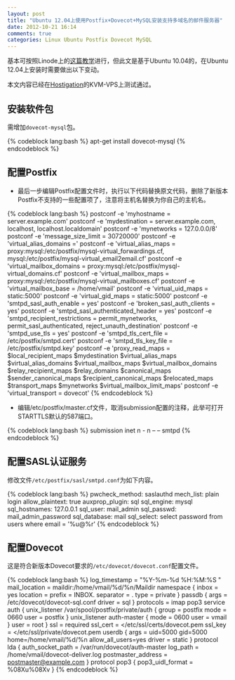 ```yaml
---
layout: post
title: "Ubuntu 12.04上使用Postfix+Dovecot+MySQL安装支持多域名的邮件服务器"
date: 2012-10-21 16:14
comments: true
categories: Linux Ubuntu Postfix Dovecot MySQL
---
```


基本可按照Linode上的[这篇教学](https://library.linode.com/email/postfix/dovecot-mysql-ubuntu-10.04-lucid#sph_setting-up-domains-and-users)进行，但此文是基于Ubuntu 10.04的，在Ubuntu 12.04上安装时需要做出以下变动。

本文内容已经在[Hostigation](https://hostigation.com/billing/aff.php?aff=405)的KVM-VPS上测试通过。

<!--more-->

## 安装软件包

需增加`dovecot-mysql`包。

{% codeblock lang:bash %}
apt-get install dovecot-mysql
{% endcodeblock %}

## 配置Postfix

* 最后一步编辑Postfix配置文件时，执行以下代码替换原文代码，删除了新版本Postfix不支持的一些配置项了，注意将主机名替换为你自己的主机名。

{% codeblock lang:bash %}
postconf -e 'myhostname = server.example.com'
postconf -e 'mydestination = server.example.com, localhost, localhost.localdomain'
postconf -e 'mynetworks = 127.0.0.0/8'
postconf -e 'message_size_limit = 30720000'
postconf -e 'virtual_alias_domains ='
postconf -e 'virtual_alias_maps = proxy:mysql:/etc/postfix/mysql-virtual_forwardings.cf, mysql:/etc/postfix/mysql-virtual_email2email.cf'
postconf -e 'virtual_mailbox_domains = proxy:mysql:/etc/postfix/mysql-virtual_domains.cf'
postconf -e 'virtual_mailbox_maps = proxy:mysql:/etc/postfix/mysql-virtual_mailboxes.cf'
postconf -e 'virtual_mailbox_base = /home/vmail'
postconf -e 'virtual_uid_maps = static:5000'
postconf -e 'virtual_gid_maps = static:5000'
postconf -e 'smtpd_sasl_auth_enable = yes'
postconf -e 'broken_sasl_auth_clients = yes'
postconf -e 'smtpd_sasl_authenticated_header = yes'
postconf -e 'smtpd_recipient_restrictions = permit_mynetworks, permit_sasl_authenticated, reject_unauth_destination'
postconf -e 'smtpd_use_tls = yes'
postconf -e 'smtpd_tls_cert_file = /etc/postfix/smtpd.cert'
postconf -e 'smtpd_tls_key_file = /etc/postfix/smtpd.key'
postconf -e 'proxy_read_maps = $local_recipient_maps $mydestination $virtual_alias_maps $virtual_alias_domains $virtual_mailbox_maps $virtual_mailbox_domains $relay_recipient_maps $relay_domains $canonical_maps $sender_canonical_maps $recipient_canonical_maps $relocated_maps $transport_maps $mynetworks $virtual_mailbox_limit_maps'
postconf -e 'virtual_transport = dovecot'
{% endcodeblock %}

* 编辑/etc/postfix/master.cf文件，取消submission配置的注释，此举可打开STARTTLS默认的587端口。

{% codeblock lang:bash %}
submission inet n - n – – smtpd
{% endcodeblock %}

## 配置SASL认证服务

修改文件`/etc/postfix/sasl/smtpd.conf`为如下内容。

{% codeblock lang:bash %}
pwcheck_method: saslauthd
mech_list: plain login
allow_plaintext: true
auxprop_plugin: sql
sql_engine: mysql
sql_hostnames: 127.0.0.1
sql_user: mail_admin
sql_passwd: mail_admin_password
sql_database: mail
sql_select: select password from users where email = '%u@%r'
{% endcodeblock %}

## 配置Dovecot

这是符合新版本Dovecot要求的`/etc/dovecot/dovecot.conf`配置文件。

{% codeblock lang:bash %}
log_timestamp = "%Y-%m-%d %H:%M:%S "
mail_location = maildir:/home/vmail/%d/%n/Maildir
namespace {
  inbox = yes
  location =
  prefix = INBOX.
  separator = .
  type = private
}
passdb {
  args = /etc/dovecot/dovecot-sql.conf
  driver = sql
}
protocols = imap pop3
service auth {
  unix_listener /var/spool/postfix/private/auth {
    group = postfix
    mode = 0660
    user = postfix
  }
  unix_listener auth-master {
    mode = 0600
    user = vmail
  }
  user = root
}
ssl = required
ssl_cert = </etc/ssl/certs/dovecot.pem
ssl_key = </etc/ssl/private/dovecot.pem
userdb {
  args = uid=5000 gid=5000 home=/home/vmail/%d/%n allow_all_users=yes
  driver = static
}
protocol lda {
  auth_socket_path = /var/run/dovecot/auth-master
  log_path = /home/vmail/dovecot-deliver.log
  postmaster_address = postmaster@example.com
}
protocol pop3 {
  pop3_uidl_format = %08Xu%08Xv
}
{% endcodeblock %}